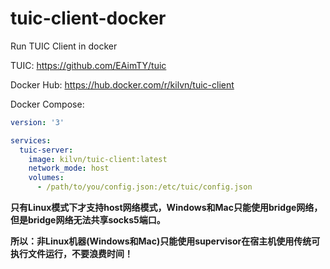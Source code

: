 # tuic-client-docker
Run TUIC Client in docker

TUIC: https://github.com/EAimTY/tuic

Docker Hub: https://hub.docker.com/r/kilvn/tuic-client

Docker Compose:
```yaml
version: '3'

services:
  tuic-server:
    image: kilvn/tuic-client:latest
    network_mode: host
    volumes:
      - /path/to/you/config.json:/etc/tuic/config.json
```

**只有Linux模式下才支持host网络模式，Windows和Mac只能使用bridge网络，但是bridge网络无法共享socks5端口。**

**所以：非Linux机器(Windows和Mac)只能使用supervisor在宿主机使用传统可执行文件运行，不要浪费时间！**
